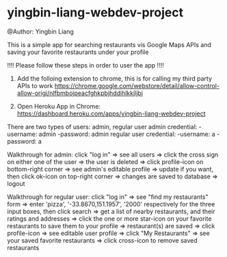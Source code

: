 # yingbin-liang-webdev-project

@Author: Yingbin Liang

This is a simple app for searching restaurants vis Google Maps APIs and saving your favorite restaurants under your profile

!!!! Please follow these steps in order to user the app !!!!
1. Add the folloing extension to chrome, this is for calling my third party APIs to work
https://chrome.google.com/webstore/detail/allow-control-allow-origi/nlfbmbojpeacfghkpbjhddihlkkiljbi

2. Open Heroku App in Chrome: https://dashboard.heroku.com/apps/yingbin-liang-webdev-project

There are two types of users: admin, regular user
admin credential:
  -username: admin
  -password: admin
regular user credential:
  -username: a
  -password: a
  
Walkthrough for admin:
  click "log in" 
  => see all users 
  => click the cross sign on either one of the user
  => the user is deleted
  => click profile-icon on bottom-right corner
  => see admin's editable profile
  => update if you want, then click ok-icon on top-right corner
  => changes are saved to database
  => logout
  
Walkthrough for regular user:
  click "log in" 
  => see "find my restaurants" form
  => enter 'pizza', '-33.8670,151.1957', '2000' respectively for the three input boxes, then click search
  => get a list of nearby restaurants, and their ratings and addresses
  => click the one or more star-icon on your favorite restaurants to save them to your profile
  => restaurant(s) are saved
  => click profile-icon
  => see editable user profile
  => click "My Restaurants"
  => see your saved favorite restaurants
  => click cross-icon to remove saved restaurants
  
